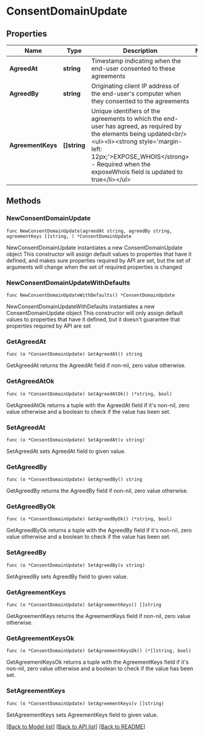 # ConsentDomainUpdate

## Properties

Name | Type | Description | Notes
------------ | ------------- | ------------- | -------------
**AgreedAt** | **string** | Timestamp indicating when the end-user consented to these agreements | 
**AgreedBy** | **string** | Originating client IP address of the end-user&#39;s computer when they consented to the agreements | 
**AgreementKeys** | **[]string** | Unique identifiers of the agreements to which the end-user has agreed, as required by the elements being updated&lt;br/&gt;&lt;ul&gt;&lt;li&gt;&lt;strong style&#x3D;&#39;margin-left: 12px;&#39;&gt;EXPOSE_WHOIS&lt;/strong&gt; - Required when the exposeWhois field is updated to true&lt;/li&gt;&lt;/ul&gt; | 

## Methods

### NewConsentDomainUpdate

`func NewConsentDomainUpdate(agreedAt string, agreedBy string, agreementKeys []string, ) *ConsentDomainUpdate`

NewConsentDomainUpdate instantiates a new ConsentDomainUpdate object
This constructor will assign default values to properties that have it defined,
and makes sure properties required by API are set, but the set of arguments
will change when the set of required properties is changed

### NewConsentDomainUpdateWithDefaults

`func NewConsentDomainUpdateWithDefaults() *ConsentDomainUpdate`

NewConsentDomainUpdateWithDefaults instantiates a new ConsentDomainUpdate object
This constructor will only assign default values to properties that have it defined,
but it doesn't guarantee that properties required by API are set

### GetAgreedAt

`func (o *ConsentDomainUpdate) GetAgreedAt() string`

GetAgreedAt returns the AgreedAt field if non-nil, zero value otherwise.

### GetAgreedAtOk

`func (o *ConsentDomainUpdate) GetAgreedAtOk() (*string, bool)`

GetAgreedAtOk returns a tuple with the AgreedAt field if it's non-nil, zero value otherwise
and a boolean to check if the value has been set.

### SetAgreedAt

`func (o *ConsentDomainUpdate) SetAgreedAt(v string)`

SetAgreedAt sets AgreedAt field to given value.


### GetAgreedBy

`func (o *ConsentDomainUpdate) GetAgreedBy() string`

GetAgreedBy returns the AgreedBy field if non-nil, zero value otherwise.

### GetAgreedByOk

`func (o *ConsentDomainUpdate) GetAgreedByOk() (*string, bool)`

GetAgreedByOk returns a tuple with the AgreedBy field if it's non-nil, zero value otherwise
and a boolean to check if the value has been set.

### SetAgreedBy

`func (o *ConsentDomainUpdate) SetAgreedBy(v string)`

SetAgreedBy sets AgreedBy field to given value.


### GetAgreementKeys

`func (o *ConsentDomainUpdate) GetAgreementKeys() []string`

GetAgreementKeys returns the AgreementKeys field if non-nil, zero value otherwise.

### GetAgreementKeysOk

`func (o *ConsentDomainUpdate) GetAgreementKeysOk() (*[]string, bool)`

GetAgreementKeysOk returns a tuple with the AgreementKeys field if it's non-nil, zero value otherwise
and a boolean to check if the value has been set.

### SetAgreementKeys

`func (o *ConsentDomainUpdate) SetAgreementKeys(v []string)`

SetAgreementKeys sets AgreementKeys field to given value.



[[Back to Model list]](../README.md#documentation-for-models) [[Back to API list]](../README.md#documentation-for-api-endpoints) [[Back to README]](../README.md)


